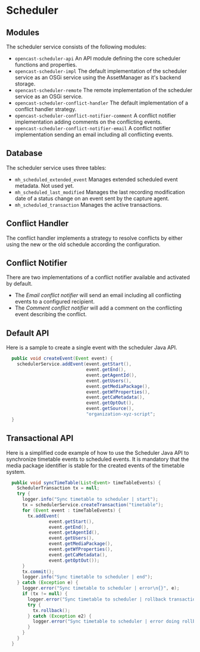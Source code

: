 Scheduler
=========

Modules
-------

The scheduler service consists of the following modules:

- `opencast-scheduler-api`
An API module defining the core scheduler functions and properties.
- `opencast-scheduler-impl`
The default implementation of the scheduler service as an OSGi service using the AssetManager as it's backend storage.
- `opencast-scheduler-remote`
The remote implementation of the scheduler service as an OSGi service.
- `opencast-scheduler-conflict-handler`
The default implementation of a conflict handler strategy.
- `opencast-scheduler-conflict-notifier-comment`
A conflict notifier implementation adding comments on the conflicting events.
- `opencast-scheduler-conflict-notifier-email`
A conflict notifier implementation sending an email including all conflicting events.


Database
--------

The scheduler service uses three tables:

- `mh_scheduled_extended_event`
  Manages extended scheduled event metadata. Not used yet.
- `mh_scheduled_last_modified`
  Manages the last recording modification date of a status change on an event sent by the capture agent.
- `mh_scheduled_transaction`
  Manages the active transactions.

Conflict Handler
----------------

The conflict handler implements a strategy to resolve conflicts by either using the new or the old schedule according the
configuration.


Conflict Notifier
-----------------

There are two implementations of a conflict notifier available and activated by default.

- The *Email conflict notifier* will send an email including all conflicting events to a configured recipient.
- The *Comment conflict notifier* will add a comment on the conflicting event describing the conflict.


Default API
-----------

Here is a sample to create a single event with the scheduler Java API.

```java
  public void createEvent(Event event) {
    schedulerService.addEvent(event.getStart(),
                              event.getEnd(),
                              event.getAgentId(),
                              event.getUsers(),
                              event.getMediaPackage(),
                              event.getWfProperties(),
                              event.getCaMetadata(),
                              event.getOptOut(),
                              event.getSource(),
                              "organization-xyz-script";
  }
```


Transactional API
-----------------

Here is a simplified code example of how to use the Scheduler Java API to synchronize timetable events to scheduled
events. It is mandatory that the media package identifier is stable for the created events of the timetable system.

```java
  public void syncTimeTable(List<Event> timeTableEvents) {
    SchedulerTransaction tx = null;
    try {
      logger.info("Sync timetable to scheduler | start");
      tx = schedulerService.createTransaction("timetable");
      for (Event event : timeTableEvents) {
        tx.addEvent(
                event.getStart(),
                event.getEnd(),
                event.getAgentId(),
                event.getUsers(),
                event.getMediaPackage(),
                event.getWfProperties(),
                event.getCaMetadata(),
                event.getOptOut());
      }
      tx.commit();
      logger.info("Sync timetable to scheduler | end");
    } catch (Exception e) {
      logger.error("Sync timetable to scheduler | error\n{}", e);
      if (tx != null) {
        logger.error("Sync timetable to scheduler | rollback transaction");
        try {
          tx.rollback();
        } catch (Exception e2) {
          logger.error("Sync timetable to scheduler | error doing rollback\n{}", e2);
        }
      }
    }
  }
```
